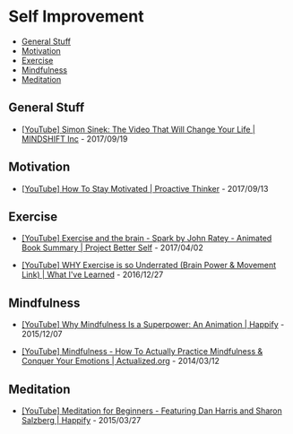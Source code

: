 # Self Improvement

<!-- toc -->

* [General Stuff](#general-stuff)
* [Motivation](#motivation)
* [Exercise](#exercise)
* [Mindfulness](#mindfulness)
* [Meditation](#meditation)

<!-- toc stop -->


## General Stuff

* [[YouTube] Simon Sinek: The Video That Will Change Your Life | MINDSHIFT Inc](https://www.youtube.com/watch?v=o44dolLLzos) - 2017/09/19


## Motivation

* [[YouTube] How To Stay Motivated | Proactive Thinker](https://www.youtube.com/watch?v=8E6lWSLv1KA) - 2017/09/13


## Exercise

* [[YouTube] Exercise and the brain - Spark by John Ratey - Animated Book Summary | Project Better Self](https://www.youtube.com/watch?v=OPhcft_hwV8) - 2017/04/02

* [[YouTube] WHY Exercise is so Underrated (Brain Power & Movement Link) | What I've Learned](https://www.youtube.com/watch?v=DsVzKCk066g) - 2016/12/27


## Mindfulness

* [[YouTube] Why Mindfulness Is a Superpower: An Animation | Happify](https://www.youtube.com/watch?v=w6T02g5hnT4) - 2015/12/07

* [[YouTube] Mindfulness - How To Actually Practice Mindfulness & Conquer Your Emotions | Actualized.org](https://www.youtube.com/watch?v=01Pfs3VuizM) - 2014/03/12


## Meditation

* [[YouTube] Meditation for Beginners - Featuring Dan Harris and Sharon Salzberg | Happify](https://www.youtube.com/watch?v=mtsdz_jhB7c) - 2015/03/27
